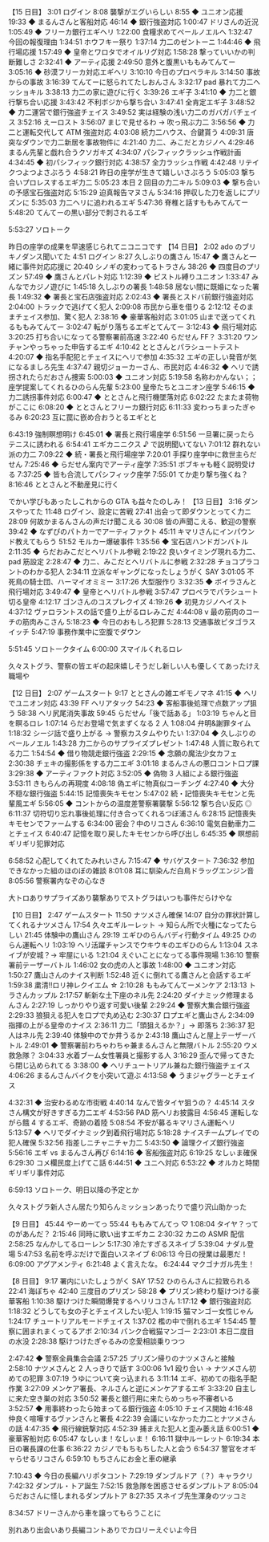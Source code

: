 【15 日目】
3:01 ログイン
8:08 襲撃がエグいらしい
8:55 ◆ ユニオン応援
19:33 ◆ まるんさんと客船対応
46:14 ◆ 銀行強盗対応
1:00:47 ドリさんの近況
1:05:49 ◆ フリーカ銀行エギヘリ
1:22:00 食糧求めてペールノエルへ
1:32:47 今回の報復理由
1:34:51 ホウフキー祭り
1:37:14 力二のゼントーニ
1:44:46 ◆ 飛行場応援
1:57:49 ◆ 皇帝とワロタでオイルリグ対応
1:58:28 撃っていいかの判断難しさ
2:32:41 ◆ アーティ応援
2:49:50 意外と腹黒いももみてんてー
3:05:16 ◆ 砂漠フリーカ対応エギヘリ
3:10:10 今日のプロペラキル
3:14:50 事故からの事故
3:16:39 てんてーに怒られてたしおんさん
3:32:17 pad 暴れて力二ヘッショキル
3:38:13 力二の家に遊びに行く
3:39:26 エギ子
3:41:10 ◆ 力二と銀行撃ち合い応援
3:43:42 不利ポジから撃ち合い
3:47:41 全肯定エギ子
3:48:52 ◆ 力二運営で銀行強盗チェイス
3:49:52 実は経験の浅い力二のガバガバチェイス
3:52:16 えーロスト
3:56:07 まじで見せるわ → 吹っ飛ぶ力二
3:56:56 ◆ 力二と運転交代して ATM 強盗対応
4:03:08 続力二ハウス、合鍵貰う
4:09:31 唐突なダウンで力二新居を事故物件に
4:21:40 力二、みこだとカジノへ
4:29:46 まるん先輩と戯れ合うクソガキズ
4:34:07 パシフィックラッシュ作戦計画
4:34:45 ◆ 初パシフィック銀行対応
4:38:57 全力ラッシュ作戦
4:42:48 リテイクつよつよさぶろう
4:58:21 昨日の座学が生きて嬉しいさぶろう
5:05:03 撃ち合いプロレスするエギ力二
5:05:23 本日 2 回目の力二キル
5:09:03 ◆ 撃ち合いの予感宝石強盗対応
5:15:29 迫真報告マヌさん
5:34:16 押収した刀を返しにプリズンに
5:35:03 力二ヘリに追われるエギ
5:47:36 脊椎と話すももみてんてー
5:48:20 てんてーの黒い部分で刺されるエギ

5:53:27 ソロトーク

昨日の座学の成果を早速感じられてニコニコです
【14 日目】
2:02 ado のブリキノダンス聞いてた
4:51 ログイン
8:27 久しぶりの鷹さん
15:47 ◆ 鷹さんと一緒に事件対応応援に
20:40 シノギの変わってるトラさん
38:26 ◆ 四度目のプリズン
57:49 ◆ 鷹さんとパレト対応
1:12:39 ◆ ピストル縛りユニオン
1:33:47 みんなでカジノ遊びに
1:45:18 久しぶりの署長
1:48:58 居ない間に既婚になった署長
1:49:32 ◆ 署長と宝石店強盗対応
2:02:43 ◆ 署長とスドバ前銀行強盗対応
2:04:00 トラックで逃げてく犯人
2:09:08 市民から車を借りる
2:12:12 そのままチェイス参加、驚く犯人
2:38:16 ◆ 豪華客船対応
3:01:05 山まで送ってくれるももみてんてー
3:02:47 転がり落ちるエギとてんてー
3:12:43 ◆ 飛行場対応
3:20:25 打ち合いになってる警察署前高速
3:22:40 らだせん FF？
3:31:20 ワンチャンやっちゃった申告するエギ
4:10:42 ととさんとパラシュートテスト
4:20:07 ◆ 指名手配犯とチェイスにヘリで参加
4:35:32 エギの正しい発音が気になるましろ先生
4:37:47 親切ジョーカーさん、市民対応
4:46:32 ◆ ヘリで誘拐されたらだおさん捜索
5:00:03 ◆ ユニオン対応
5:19:58 名称わかんない；；座学提案してくれるひのらん先輩
5:23:00 皇帝たちとユニオン座学
5:46:15 ◆ 力二誘拐事件対応
6:00:47 ◆ ととさんと飛行機墜落対応
6:02:22 たまたま荷物がここに
6:08:20 ◆ ととさんとフリーカ銀行対応
6:11:33 変わっちまったぎゃるみ
6:20:23 互に罠に嵌め合おうとるエギとと

6:43:19 強制瞑想明け
6:45:01 ◆ 署長と飛行場座学
6:51:56 一旦署に戻ったらテニスに誘われる
6:54:41 エギカニニクス ♪ で説明聞いてない
7:01:12 群れない派の力二
7:09:22 ◆ 続・署長と飛行場座学
7:20:01 手探り座学中に救世主らだせん
7:25:46 ◆ らだせん案内でアーティ座学
7:35:51 ボブキャも軽く説明受ける
7:37:25 ◆ 皆も合流してパシフィック座学
7:55:01 てか走り撃ち強くね？
8:16:46 ととさんと不動産見に行く

でかい学びもあったしこれからの GTA も益々たのしみ！
【13 日目】
3:16 ダンスやってた
11:48 ログイン、設定に苦戦
27:41 出会って即ダウンとってく力ニ
28:09 何故かまるんさんの声だけ聞こえる
30:08 皆の声聞こえる、歓迎の警察
39:42 ◆ なずぴのパトカーでアーティファクト
45:11 キマリさんにインパウンド教えてもらう
51:52 モルカー爆破事件
1:35:56 ◆ 宝石店ハンドガンバトル
2:11:35 ◆ らだおみこだとヘリバトル参戦
2:19:22 良いタイミング現れる力二、pad 筋設定
2:28:47 ◆ 力ニ、みこだとヘリバトルに参戦
2:32:28 チョコプラコントのわかる犯人
2:34:11 立派なギャングになったしょうがく SAY
3:01:05 不死鳥の騎士団、ハーマイオミミー
3:17:26 大型服作り
3:32:35 ◆ ボイラさんと飛行場対応
3:49:47 ◆ 皇帝とヘリバトル参戦
3:57:47 プロペラでパラシュート切る皇帝
4:12:17 ゴンさんのコスプレクイズ
4:19:26 ◆ 初見カジノヘイスト
4:37:12 ヴァロラントスの話で盛り上がるロレみこだ
4:44:08 v 最の筋肉のコーチの筋肉みこさん
5:18:23 ◆ 今日のおもしろ犯罪
5:28:13 交通事故ピタゴラスイッチ
5:47:19 事務作業中に空腹でダウン

5:51:45 ソロトークタイム
6:00:00 スマイルくれるロレ

久々ストグラ、警察の皆エギの起床嬉しそうだし新しい人も優しくてあったけえ職場や

【12 日目】
2:07 ゲームスタート
9:17 ととさんの雑エギモノマネ
41:15 ◆ ヘリでユニオン対応
43:39 FF ヘリアタック
54:23 ◆ 客船事後処理で点数アップ狙う
58:38 ヘリ尻尾消失事故
59:45 らだせん「後で話ある」
1:03:19 ちゃんと目を瞑るロレ
1:07:14 らだお登場で気まずくなる 2 人
1:08:04 弁明&謝罪タイム
1:18:32 シージ話で盛り上がる → 警察カスタムやりたい
1:37:04 ◆ 久しぶりのペールノエル
1:43:28 力二からのサプライズプレゼント
1:47:48 人質に取られてる力二
1:54:54 ◆ 借り物競走銀行強盗
2:29:15 ◆ 念願の魔法少女カフェ
2:30:38 チェキの撮影係をする力二エギ
3:01:18 まるんさんの悪口コント口プ課
3:29:38 ◆ アーティファクト対応
3:52:05 ◆ 偽物 3 人組による銀行強盗
3:53:11 きもらんの再現度
4:08:18 偽エギに物真似コーチング
4:27:40 ◆ 大分不穏な銀行強盗
5:44:15 記憶喪失キモセン
5:47:02 続・記憶喪失キモセンと先輩風エギ
5:56:05 ◆ コントからの温度差警察署襲撃
5:56:12 撃ち合い反応 ◎
6:11:37 切符切り忘れ事後処理に付き合ってくれるつぼ浦さん
6:28:15 記憶喪失キモセンでファームする
6:34:00 密会？中のリコさん
6:36:10 電気自動車力二とチェイス
6:40:47 記憶を取り戻したキモセンから呼び出し
6:45:35 ◆ 瞑想前ギリギリ犯罪対応

6:58:52 心配してくれてたみれいさん
7:15:47 ◆ サバゲスタート
7:36:32 参加できなかった組のほのぼの雑談
8:01:08 耳に馴染んだ白鳥ドラッグエンジン音
8:05:56 警察署内なぞの心なき

大トロありサプライズあり襲撃ありでストグラはいつも事件だらけやな

【10 日目】
2:47 ゲームスタート
11:50 ナツメさん確保
14:07 自分の罪状計算してくれるナツメさん
17:54 久々エギルーレット → 知らん所で火種になってたらしい
21:45 体験中の鷹山さん
29:19 エギひのらんバディ行動タイム
49:25 ひのらん運転ヘリ
1:03:19 ヘリ活躍チャンスでウキウキのエギひのらん
1:13:04 スネイブが安城？→ 牢屋にいる
1:21:04 えぐいことになってる事件現場
1:36:10 警察署前テーザーバトル
1:46:02 女の虎の人と事故
1:48:00 ◆ ユニオン対応
1:50:27 鷹山さんのナイス判断
1:52:48 近くに倒れてる鷹さんと会話するエギ
1:59:38 粛清!!ロリ神レクイエム ☆
2:10:28 ももみてんてーメンケア
2:13:13 トラさんカップル
2:17:57 斬新な土下座のネル先
2:24:20 ダイナミック修理まるんさん
2:27:19 しっかりやり返す可愛い後輩
2:29:24 ◆ 警察大集合銀行強盗
2:29:33 狼狽える犯人を口プで丸め込む
2:30:37 口プエギと鷹山さん
2:34:09 指揮の上がる皇帝のナイス
2:36:11 力二「頭狙えるか？」→ 即落ち
2:36:37 犯人はネル先
2:39:40 体験中のでか井うるか
2:43:18 鷹山さんと屋上テーザーバトル
2:49:01 ◆ 警察署前わちゃわちゃ兼まるんさんと無限バトル
2:55:20 ウメ救急隊？
3:04:33 水着ブーム女性署員と撮影する人
3:16:29 歪んで帰ってきたら閉じ込められてる
3:38:00 ◆ ヘリチュートリアル兼ねた銀行強盗チェイス
4:06:26 まるんさんバイクを小突いて遊ぶ
4:13:58 ◆ うまジャグラーとチェイス

4:32:31 ◆ 治安わるめな市街戦
4:40:14 なんで皆タイヤ狙うの？
4:45:14 スタさん構文が好きすぎる力二エギ
4:53:56 PAD 筋ヘリお披露目
4:56:45 運転しながら餓 4 するエギ、奇跡の着陸
5:08:54 不安が募るキマリさん運転ヘリ
5:13:57 ◆ ヘリでダイナミック到着飛行場対応
5:18:28 ナイスチームプレイでの犯人確保
5:32:56 指差しニチャニチャ力二
5:43:50 ◆ 論理クイズ銀行強盗
5:56:16 エギ vs まるんさん再び
6:14:16 ◆ 客船強盗対応
6:19:25 なしぃま確保
6:29:30 コメ欄民度上げてこ話
6:44:51 ◆ ユニへ対応
6:53:22 ◆ オルカと時間ギリギリ事件対応

6:59:13 ソロトーク、明日以降の予定とか

久々ストグラ新人さん居たり知らんミッションあったりで盛り沢山助かった

【9 日目】
45:44 やーめーてっ
55:44 ももみてんてっ ♡
1:08:04 タイヤ？ってのがあんだ？
2:15:46 同時に歌い出すエギカニ
2:30:32 カニの ASMR 配信
2:58:25 なんかしてるローレン
5:17:30 冷たすぎるスネイブ
5:39:04 ナダル登場
5:47:53 名前を呼ぶだけで面白いスネイブ
6:06:13 今日の授業は最悪だ！
6:09:00 アグアメンティ
6:21:48 よく言えたな。
6:24:44 マクゴナガル先生！

【8 日目】
9:17 署内にいたしょうがく SAY
17:52 ひのらんさんに拉致られる
22:41 海ぽちゃ
42:40 三度目のプリズン
58:28 ◆ プリズン終わり駆けつける豪華客船
1:10:38 駆けつけた瞬間爆発するヘリリコさん
1:17:12 ◆ 銀行強盗対応
1:18:32 どうしても女の子とチェイスしたい犯人
1:19:15 猫マンゴー女性じゃん
1:24:17 チュートリアルモードチェイス
1:37:02 檻の中で倒れるエギ
1:54:45 警察に囲まれまくってるアボ
2:10:34 パンク合戦猫マンゴー
2:23:01 本日二度目の水没
2:28:38 駆けつけたぎゃるみの恋愛相談乗りつつ

2:47:42 ◆ 警察全員集合会議
2:57:25 プリズン帰りのナツメさんと接触
2:58:10 ナツメさんと 2 人っきりで話す
3:00:06 1v1 殴り合い → ナツメさん初めての犯罪
3:07:19 うゆについて突っ込まれる
3:11:14 エギ、初めての指名手配作業
3:27:09 メンケア署長、ネルさんと逆にメンケアするエギ
3:33:20 自主しに来た空き巣の対応
3:50:52 署長と銀行用に来たらめっちゃ不審者いる
3:52:57 ◆ 用事終わったら始まってる銀行強盗
4:05:10 チェイス開始
4:16:48 仲良く喧嘩するヴァンさんと署長
4:22:39 会議にいなかった力二とナツメさんの話
4:47:35 ◆ 飛行線銃撃対応
4:52:39 捕まえた犯人と歪み萎え話
6:00:51 ◆ 豪華客船対応
6:05:47 なしぃま！なしぃま！
6:16:11 獄中ルーレット
6:19:34 本日の署長課の仕事
6:36:22 カジノでもちもちした人と会う
6:54:37 警官をオギャらせるリコさん
6:59:10 もちさんにお金と車の継承

7:10:43 ◆ 今日の長編ハリポタコント
7:29:19 ダンブルドア（？）キャラクリ
7:42:32 ダンプル・トア誕生
7:52:15 救急隊を困惑させるダンプルトア
8:05:04 らだおさんに怪しまれるダンプルトア
8:27:35 スネイブ先生渾身のツッコミ

8:34:57 ドリーさんから車を譲ってもらうことに

別れあり出会いあり長編コントありでカロリーえぐいよ今日
